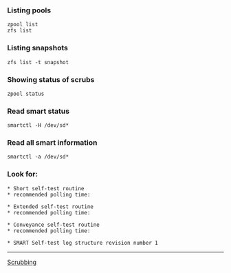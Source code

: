 ### Listing pools

```
zpool list
zfs list
```

### Listing snapshots

```
zfs list -t snapshot
```

### Showing status of scrubs

```
zpool status
```

### Read smart status

```
smartctl -H /dev/sd*
```

### Read all smart information

```
smartctl -a /dev/sd*
```

### Look for:

```
* Short self-test routine
* recommended polling time:
```

```
* Extended self-test routine
* recommended polling time:
```

```
* Conveyance self-test routine
* recommended polling time:
```

```
* SMART Self-test log structure revision number 1
```

---

[Scrubbing](https://www.ixsystems.com/community/threads/scrub-and-smart-testing-schedules.20108/)
